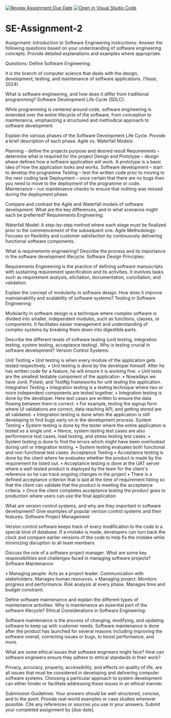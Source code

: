 [![Review Assignment Due Date](https://classroom.github.com/assets/deadline-readme-button-24ddc0f5d75046c5622901739e7c5dd533143b0c8e959d652212380cedb1ea36.svg)](https://classroom.github.com/a/-ucQIGTc)
[![Open in Visual Studio Code](https://classroom.github.com/assets/open-in-vscode-718a45dd9cf7e7f842a935f5ebbe5719a5e09af4491e668f4dbf3b35d5cca122.svg)](https://classroom.github.com/online_ide?assignment_repo_id=15235995&assignment_repo_type=AssignmentRepo)
# SE-Assignment-2
Assignment: Introduction to Software Engineering
Instructions:
Answer the following questions based on your understanding of software engineering concepts. Provide detailed explanations and examples where appropriate.

Questions:
Define Software Engineering:

It is the branch of computer science that deals with the design, development, testing, and maintenance of software applications. (Yasar, 2024)


What is software engineering, and how does it differ from traditional programming?
Software Development Life Cycle (SDLC):

While programming is centered around code, software engineering is extended over the entire lifecycle of the software, from conception to maintenance, emphasizing a structured and methodical approach to software development.

Explain the various phases of the Software Development Life Cycle. Provide a brief description of each phase.
Agile vs. Waterfall Models:

Planning - define the projects purpose and desired result
Requirements – determine what is required for the project
Design and Prototype – design phase defines how a software application will work. A prototype is a basic idea of how the application looks and works.
Software development – start to develop the programme
Testing – test the written code prior to moving to the next coding task
Deployment – once certain that there are no bugs then you need to move to the deployment of the programme or code.
Maintenance – run maintenance checks to ensure that nothing was missed during the deployment phase.


Compare and contrast the Agile and Waterfall models of software development. What are the key differences, and in what scenarios might each be preferred?
Requirements Engineering:

Waterfall Model: A step-by-step method where each stage must be finalized prior to the commencement of the subsequent one. Agile Methodology: Focuses on flexibility and customer satisfaction by continuously delivering functional software components.

What is requirements engineering? Describe the process and its importance in the software development lifecycle.
Software Design Principles:

Requirements Engineering is the practice of defining software manuscripts with sustaining requirement specification and its activities. It involves tasks such as requirement analysis, elicitation, documentation, conciliation, and validation.

Explain the concept of modularity in software design. How does it improve maintainability and scalability of software systems?
Testing in Software Engineering:

Modularity in software design is a technique where complex software is divided into smaller, independent modules, such as functions, classes, or components. It facilitates easier management and understanding of complex systems by breaking them down into digestible parts.

Describe the different levels of software testing (unit testing, integration testing, system testing, acceptance testing). Why is testing crucial in software development?
Version Control Systems:

Unit Testing
•	Unit testing is when every module of the application gets tested respectively.
•	Unit testing is done by the developer himself. After he has written code for a feature, he will ensure it is working fine.
•	Unit tests are the smallest testable component of the application.
•	Nowadays we have Junit, Pytest, and TestNg frameworks for unit testing the application.
Integration Testing
•	Integration testing is a testing technique where two or more independent components are tested together.
•	Integration testing is done by the developer. Here test cases are written to ensure the data flowing between them is correct.
•	For example, testing the signup form where UI validations are correct, data reaching API, and getting stored are all validated.
•	Integration testing is done when the application is still developing to find bugs early on in the development process.
System Testing
•	System testing is done by the tester where the entire application is tested as a single unit.
•	Hence, system testing test cases are also performance test cases, load testing, and stress testing test cases.
•	System testing is done to find the errors which might have been overlooked during unit or integration testing.
•	System testing evaluates both functional and non-functional test cases.
Acceptance Testing
•	Acceptance testing is done by the client where he evaluates whether the product is made by the requirement he listed out.
•	Acceptance testing is done at the UAT server where a well-tested product is deployed by the team for the client's reference so he can track ongoing changes in the project
•	There is a defined acceptance criterion that is laid at the time of requirement listing so that the client can validate that the product is meeting the acceptance criteria.
•	Once the client completes acceptance testing the product goes to production where users can use the final application


What are version control systems, and why are they important in software development? Give examples of popular version control systems and their features.
Software Project Management:

Version control software keeps track of every modification to the code in a special kind of database. If a mistake is made, developers can turn back the clock and compare earlier versions of the code to help fix the mistake while minimizing disruption to all team members

Discuss the role of a software project manager. What are some key responsibilities and challenges faced in managing software projects?
Software Maintenance:

•	Managing people: Acts as a project leader. Communication with stakeholders. Manages human resources.
•	Managing project: Monitors progress and performance. Risk analysis at every phase. Manages time and budget constraint.


Define software maintenance and explain the different types of maintenance activities. Why is maintenance an essential part of the software lifecycle?
Ethical Considerations in Software Engineering:

Software maintenance is the process of changing, modifying, and updating software to keep up with customer needs. Software maintenance is done after the product has launched for several reasons including improving the software overall, correcting issues or bugs, to boost performance, and more.

What are some ethical issues that software engineers might face? How can software engineers ensure they adhere to ethical standards in their work?

Privacy, accuracy, property, accessibility, and effects on quality of life, are all issues that must be considered in developing and delivering computer software systems. Choosing a particular approach to system development can either hinder or facilitate addressing these issues in an ethical manner.

Submission Guidelines:
Your answers should be well-structured, concise, and to the point.
Provide real-world examples or case studies wherever possible.
Cite any references or sources you use in your answers.
Submit your completed assignment by [due date].
